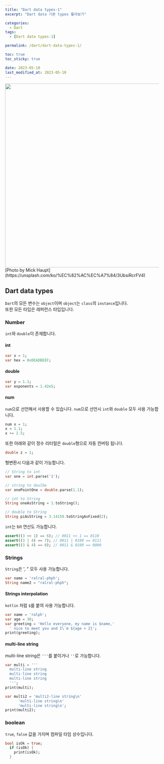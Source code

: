 ```yaml
---
title: "Dart data types-1"
excerpt: "Dart data 기본 types 톺아보기"

categories:
  - Dart
tags:
  - [Dart data types-1]

permalink: /dart/dart-data-types-1/

toc: true
toc_sticky: true

date: 2023-05-10
last_modified_at: 2023-05-10
---
```

<img src="assets/images/posts_img/dart/mick-haupt-3UbsiRcrFV4-unsplash.jpg" width="600">
[Photo by Mick Haupt](https://unsplash.com/ko/%EC%82%AC%EC%A7%84/3UbsiRcrFV4)  

## Dart data types
`Dart`의 모든 변수는 `object`이며 `object`는 `class`의 `instance`입니다.  
또한 모든 타입은 레퍼런스 타입입니다. 

### Number
`int`와 `double`이 존재합니다. 

#### int

``` dart 
var x = 1;
var hex = 0xDEADBEEF;
```

#### double 

``` dart
var y = 1.1;
var exponents = 1.42e5;
```

#### num 
`num`으로 선언해서 사용할 수 있습니다. `num`으로 선언시 `int`와 `double` 모두 사용 가능합니다. 

```dart 
num x = 1;
x = 1.1;
x += 2.5;
```

또한 아래와 같이 정수 리터럴은 `double`형으로 자동 컨버팅 됩니다.

``` dart 
double z = 1;
```

형변환시 다음과 같이 가능합니다. 
``` dart 
// String to int 
var one = int.parse('1');

// string to doulbe
var onePointOne = double.parse(1.1);

// int to String 
String oneAsString = 1.toString();

// double to String 
String piAsString = 3.14159.toStringAsFixed(2);
```

`int`는 bit 연산도 가능합니다. 
``` dart 
assert((3 << 1) == 6); // 0011 << 1 == 0110
assert((3 | 4) == 7); // 0011 | 0100 == 0111
assert((3 & 4) == 0); // 0011 & 0100 == 0000
```

### Strings
`String`은 ', " 모두 사용 가능합니다. 

``` dart 
var name = 'ralral-phph';
String name2 = "ralral-phph";
```

#### Strings interpolation
`kotlin` 처럼 `$`를 붙여 사용 가능합니다. 

``` dart
var name = 'ralph';
var age = 30;
var greeting = 'Hello everyone, my name is $name,'
  ' nice to meet you and I\`m ${age + 2}';
print(greeting);  
```

#### multi-line string 
multi-line string은 `'''`를 붙이거나 `''`로 가능합니다.

``` dart
var multi = '''
  multi-line string
  multi-line string
  multi-line string
  ''';
print(multi);

var multi2 = 'multi2-line string\n'
      'multi-line string\n'
      'multi-line string\n';
print(multi2);
```

### boolean
`true`, `false` 값을 가지며 컴파일 타임 상수입니다.

``` dart
bool isOk = true;
  if (isOk) {
    print(isOk);
  }
```
